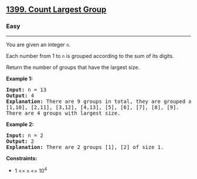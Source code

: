 <h2><a href="https://leetcode.com/problems/count-largest-group">1399. Count Largest Group</a></h2>
<h3>Easy</h3>
<hr>
<p>You are given an integer <code>n</code>.</p>
<p>Each number from 1 to <code>n</code> is grouped according to the sum of its digits.</p>
<p>Return the number of groups that have the largest size.</p>
<p><strong>Example 1:</strong></p>
<pre>
<strong>Input:</strong> n = 13
<strong>Output:</strong> 4
<strong>Explanation:</strong> There are 9 groups in total, they are grouped according sum of its digits of numbers from 1 to 13:
[1,10], [2,11], [3,12], [4,13], [5], [6], [7], [8], [9].
There are 4 groups with largest size.
</pre>
<p><strong>Example 2:</strong></p>
<pre>
<strong>Input:</strong> n = 2
<strong>Output:</strong> 2
<strong>Explanation:</strong> There are 2 groups [1], [2] of size 1.
</pre>
<p><strong>Constraints:</strong></p>
<ul>
  <li>1 <= <code>n</code> <= 10<sup>4</sup></li>
</ul>
